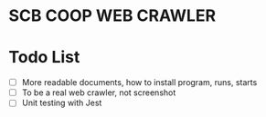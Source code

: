 # SCB COOP WEB CRAWLER

# Todo List
- [ ] More readable documents, how to install program, runs, starts
- [ ] To be a real web crawler, not screenshot
- [ ] Unit testing with Jest